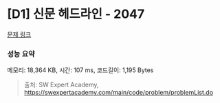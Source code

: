 # [D1] 신문 헤드라인 - 2047 

[문제 링크](https://swexpertacademy.com/main/code/problem/problemDetail.do?contestProbId=AV5QKsLaAy0DFAUq) 

### 성능 요약

메모리: 18,364 KB, 시간: 107 ms, 코드길이: 1,195 Bytes



> 출처: SW Expert Academy, https://swexpertacademy.com/main/code/problem/problemList.do